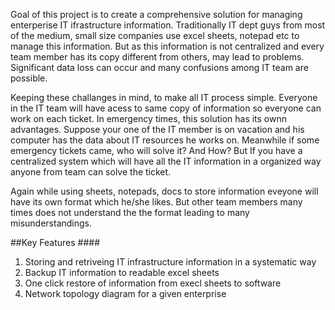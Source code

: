 Goal of this project is to create a comprehensive solution for managing enterperise IT ifrastructure information.
Traditionally IT dept guys from most of the medium, small size companies use excel sheets, notepad etc to manage this information. But as this information is not centralized and every team member has its copy different from others, may lead to problems. Significant data loss can occur and many confusions among IT team are possible.

Keeping these challanges in mind, to make all IT process simple. Everyone in the IT team will have acess to same copy of information so everyone can work on each ticket. In emergency times, this solution has its ownn advantages. Suppose your one of the IT member is on vacation and his computer has the data about IT resources he works on. Meanwhile if some emergency tickets came, who will solve it? And How? But If you have a centralized system which will have all the IT information in a organized way anyone from team can solve the ticket.

Again while using sheets, notepads, docs to store information eveyone will have its own format which he/she likes. But other team members many times does not understand the the format leading to many misunderstandings.
    
  ##Key Features   ####
  1. Storing and retriveing IT infrastructure information in a systematic way
  2. Backup IT information to readable excel sheets
  3. One click restore of information from execl sheets to software
  4. Network topology diagram for a given enterprise 


